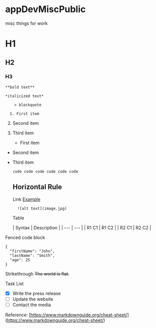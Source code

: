 # appDevMiscPublic
misc things for work

# H1
## H2
### H3

	**bold text**
  
  	*italicized text*
    
    	> blockquote
      
      1. First item
2. Second item
3. Third item

	- First item
- Second item
- Third item

	`code code code code code code `
  
  Horizontal Rule 
  	---
    
    Link 
    [Example](https://www.example.com)
    
    	![alt text](image.jpg)  
      
     Table
     
     | Syntax | Description |
| --- | --- |
| R1 C1 | R1 C2 |
| R2 C1 | R2 C2 |


Fenced code block
```
{
  "firstName": "John",
  "lastName": "Smith",
  "age": 25
}
```


Strikethrough
	~~The world is flat.~~
  
Task List
- [x] Write the press release
- [ ] Update the website
- [ ] Contact the media

Reference:  [https://www.markdownguide.org/cheat-sheet/] (https://www.markdownguide.org/cheat-sheet/)

     
     
